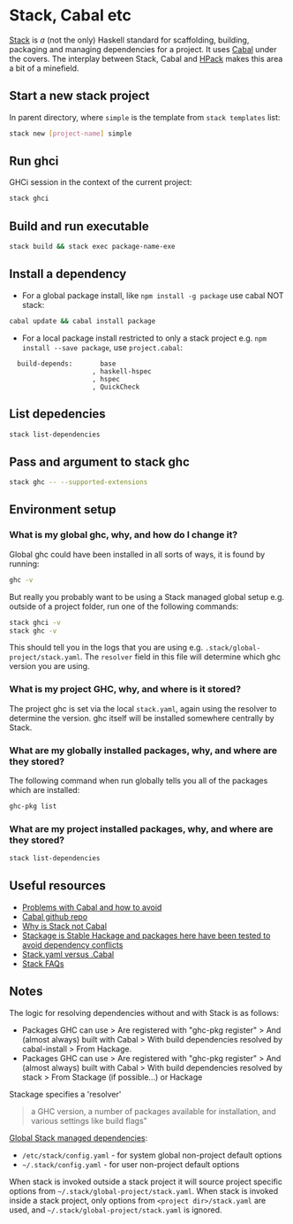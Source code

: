 # Stack, Cabal etc

[Stack](https://docs.haskellstack.org/en/stable/README/) is *a* (not the only) Haskell standard for scaffolding, building, packaging and managing dependencies for a project. It uses [Cabal](https://www.haskell.org/cabal/) under the covers. The interplay between Stack, Cabal and [HPack](https://github.com/sol/hpack) makes this area a bit of a minefield.

## Start a new stack project

In parent directory, where `simple` is the template from `stack templates` list:

```bash
stack new [project-name] simple
```

## Run ghci

GHCi session in the context of the current project:

```bash
stack ghci
```

## Build and run executable

```bash
stack build && stack exec package-name-exe
```

## Install a dependency

* For a global package install, like `npm install -g package` use cabal NOT stack:

```bash
cabal update && cabal install package
```

* For a local package install restricted to only a stack project e.g. `npm install --save package`, use `project.cabal`:

```text
  build-depends:       base
                     , haskell-hspec
                     , hspec
                     , QuickCheck
```

## List depedencies

```bash
stack list-dependencies
```

## Pass and argument to stack ghc

```bash
stack ghc -- --supported-extensions
```

## Environment setup

### What is my global ghc, why, and how do I change it?

Global ghc could have been installed in all sorts of ways, it is found by running:

```bash
ghc -v
```

But really you probably want to be using a Stack managed global setup e.g. outside of a project folder, run one of the following commands:

```bash
stack ghci -v
stack ghc -v
```

This should tell you in the logs that you are using e.g. `.stack/global-project/stack.yaml`. The `resolver` field in this file will determine which ghc version you are using.

### What is my project GHC, why, and where is it stored?

The project ghc is set via the local `stack.yaml`, again using the resolver to determine the version. ghc itself will be installed somewhere centrally by Stack.

### What are my globally installed packages, why, and where are they stored?

The following command when run globally tells you all of the packages which are installed:

```bash
ghc-pkg list
```

### What are my project installed packages, why, and where are they stored?

```bash
stack list-dependencies
```

## Useful resources

* [Problems with Cabal and how to avoid](https://wiki.haskell.org/Cabal/Survival)
* [Cabal github repo](https://github.com/haskell/cabal)
* [Why is Stack not Cabal](https://www.fpcomplete.com/blog/2015/06/why-is-stack-not-cabal)
* [Stackage is Stable Hackage and packages here have been tested to avoid dependency conflicts](https://www.stackage.org/)
* [Stack.yaml versus .Cabal](https://docs.haskellstack.org/en/stable/stack_yaml_vs_cabal_package_file/)
* [Stack FAQs](https://github.com/commercialhaskell/stack/blob/master/doc/faq.md)

## Notes

The logic for resolving dependencies without and with Stack is as follows:

* Packages GHC can use >  Are registered with "ghc-pkg register" > And (almost always) built with Cabal >  With build dependencies resolved by cabal-install > From Hackage.
* Packages GHC can use >  Are registered with "ghc-pkg register" > And (almost always) built with Cabal >  With build dependencies resolved by stack > From Stackage (if possible...) or Hackage

Stackage specifies a 'resolver'

> a GHC version, a number of packages available for installation, and various settings like build flags"

[Global Stack managed dependencies](https://docs.haskellstack.org/en/stable/yaml_configuration/):

* `/etc/stack/config.yaml` - for system global non-project default options
* `~/.stack/config.yaml` - for user non-project default options

When stack is invoked outside a stack project it will source project specific options from `~/.stack/global-project/stack.yaml`. When stack is invoked inside a stack project, only options from `<project dir>/stack.yaml` are used, and `~/.stack/global-project/stack.yaml` is ignored.

